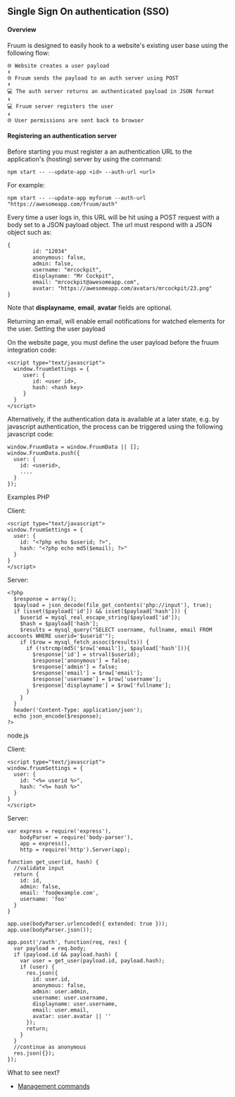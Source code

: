 
## Single Sign On authentication (SSO)
#### Overview

Fruum is designed to easily hook to a website's existing user base using the following flow:

```
🌐 Website creates a user payload
⬇
🌐 Fruum sends the payload to an auth server using POST
⬇
💻 The auth server returns an authenticated payload in JSON format
⬇
💻 Fruum server registers the user
⬇
🌐 User permissions are sent back to browser
```              

#### Registering an authentication server

Before starting you must register a an authentication URL to the application's (hosting) server by using the command:

```              
npm start -- --update-app <id> --auth-url <url>
```              

For example:

```              
npm start -- --update-app myforum --auth-url "https://awesomeapp.com/fruum/auth" 
```              

Every time a user logs in, this URL will be hit using a POST request with a body set to a JSON payload object. The url must respond with a JSON object such as:

```              
{
        id: "12034"
        anonymous: false,
        admin: false,
        username: "mrcockpit",
        displayname: "Mr Cockpit",
        email: "mrcockpit@awesomeapp.com",
        avatar: "https://awesomeapp.com/avatars/mrcockpit/23.png"
}
```              

Note that **displayname**, **email**, **avatar** fields are optional.

Returning an email, will enable email notifications for watched elements for the user.
Setting the user payload

On the website page, you must define the user payload before the fruum integration code:

```              
<script type="text/javascript">
  window.fruumSettings = {
     user: {
        id: <user id>,
        hash: <hash key>
     }
  }
</script>
```              

Alternatively, if the authentication data is available at a later state, e.g. by javascript authentication, the process can be triggered using the following javascript code:

```              
window.FruumData = window.FruumData || [];
window.FruumData.push({
  user: {
    id: <userid>,
    ....
  }
});
```              

Examples
PHP

Client:

```              
<script type="text/javascript">
window.fruumSettings = {
  user: {
    id: "<?php echo $userid; ?>",
    hash: "<?php echo md5($email); ?>"
  }
}
</script>
```              

Server:

```              
<?php
  $response = array();
  $payload = json_decode(file_get_contents('php://input'), true);
  if (isset($payload['id']) && isset($payload['hash'])) {
    $userid = mysql_real_escape_string($payload['id']);
    $hash = $payload['hash'];
    $results = mysql_query("SELECT username, fullname, email FROM accounts WHERE userid='$userid'");
    if ($row = mysql_fetch_assoc($results)) {
      if (!strcmp(md5('$row['email']), $payload['hash'])){
        $response['id'] = strval($userid);
        $response['anonymous'] = false;
        $response['admin'] = false;
        $response['email'] = $row['email'];
        $response['username'] = $row['username'];
        $response['displayname'] = $row['fullname'];
      }
    }
  }
  header('Content-Type: application/json');
  echo json_encode($response);
?>
```              

node.js

Client:

```              
<script type="text/javascript">
window.fruumSettings = {
  user: {
    id: "<%= userid %>",
    hash: "<%= hash %>"
  }
}
</script>
```              

Server:

```              
var express = require('express'),
    bodyParser = require('body-parser'),
    app = express(),
    http = require('http').Server(app);

function get_user(id, hash) {
  //validate input
  return {
    id: id,
    admin: false,
    email: 'foo@example.com',
    username: 'foo'
  }
}

app.use(bodyParser.urlencoded({ extended: true }));
app.use(bodyParser.json());

app.post('/auth', function(req, res) {
  var payload = req.body;
  if (payload.id && payload.hash) {
    var user = get_user(payload.id, payload.hash);
    if (user) {
      res.json({
        id: user.id,
        anonymous: false,
        admin: user.admin,
        username: user.username,
        displayname: user.username,
        email: user.email,
        avatar: user.avatar || ''
      });
      return;
    }
  }
  //continue as anonymous
  res.json({});
});
```              

What to see next?

 - [Management commands](management-commands.md)


